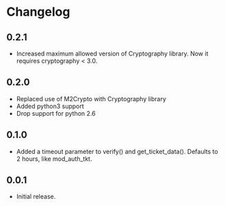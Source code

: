 # Changelog

## 0.2.1

* Increased maximum allowed version of Cryptography library.
  Now it requires cryptography < 3.0.

## 0.2.0

* Replaced use of M2Crypto with Cryptography library
* Added python3 support
* Drop support for python 2.6

## 0.1.0

* Added a timeout parameter to verify() and get_ticket_data(). Defaults
  to 2 hours, like mod_auth_tkt.

## 0.0.1

* Initial release.
